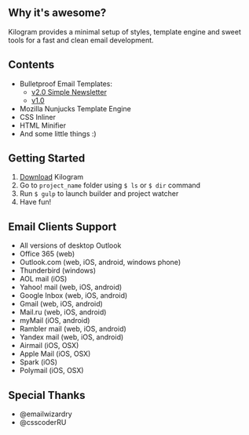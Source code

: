 ## Why it's awesome?
Kilogram provides a minimal setup of styles, template engine and sweet tools for a fast and clean email development.

## Contents
- Bulletproof Email Templates:
    - <a href="http://dudeonthehorse.github.io/kilogram/kilogram/build/simple.html">v2.0 Simple Newsletter</a>   
    - <a href="http://dudeonthehorse.github.io/kilogram/kilogram_alpha/build/index.html">v1.0</a>
- Mozilla Nunjucks Template Engine
- CSS Inliner
- HTML Minifier
- And some little things :)

## Getting Started
1. <a href="https://github.com/dudeonthehorse/kilogram/archive/dev.zip">Download</a> Kilogram
2. Go to `project_name` folder using `$ ls` or `$ dir` command
3. Run `$ gulp` to launch builder and project watcher
4. Have fun!

## Email Clients Support
- All versions of desktop Outlook
- Office 365 (web)
- Outlook.com (web, iOS, android, windows phone)
- Thunderbird (windows)
- AOL mail (iOS)
- Yahoo! mail (web, iOS, android)
- Google Inbox (web, iOS, android)
- Gmail (web, iOS, android)
- Mail.ru (web, iOS, android)
- myMail (iOS, android)
- Rambler mail (web, iOS, android)
- Yandex mail (web, iOS, android)
- Airmail (iOS, OSX)
- Apple Mail (iOS, OSX)
- Spark (iOS)
- Polymail (iOS, OSX)

## Special Thanks
- @emailwizardry
- @csscoderRU
